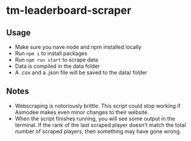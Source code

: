 # tm-leaderboard-scraper

## Usage

- Make sure you nave node and npm installed locally
- Run `npm i` to install packages
- Run `npm run start` to scrape data
- Data is compiled in the data folder
- A .csv and a .json file will be saved to the data/ folder

## Notes

- Webscraping is notoriously brittle.  This script could stop working if Asmodee makes even minor changes to their website.
- When the script finishes running, you will see some output in the terminal.  If the rank of the last scraped player doesn't match the total number of scraped players, then something may have gone wrong.
